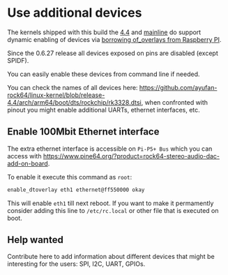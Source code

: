 # Use additional devices

The kernels shipped with this build the [4.4](https://github.com/ayufan-rock64/linux-kernel) and [mainline](https://github.com/ayufan-rock64/linux-mainline-kernel) do support dynamic enabling of devices via [borrowing of_overlays from Raspberry PI](https://www.raspberrypi.org/documentation/configuration/device-tree.md).

Since the 0.6.27 release all devices exposed on pins are disabled (except SPIDF).

You can easily enable these devices from command line if needed.

You can check the names of all devices here: https://github.com/ayufan-rock64/linux-kernel/blob/release-4.4/arch/arm64/boot/dts/rockchip/rk3328.dtsi, when confronted with pinout you might enable additional UARTs, ethernet interfaces, etc.

## Enable 100Mbit Ethernet interface

The extra ethernet interface is accessible on `Pi-P5+ Bus` which you can access with https://www.pine64.org/?product=rock64-stereo-audio-dac-add-on-board.

To enable it execute this command as `root`:

```bash
enable_dtoverlay eth1 ethernet@ff550000 okay
```

This will enable `eth1` till next reboot. If you want to make it permamently consider adding this line to `/etc/rc.local` or other file that is executed on boot.

## Help wanted

Contribute here to add information about different devices that might be interesting for the users: SPI, I2C, UART, GPIOs.
